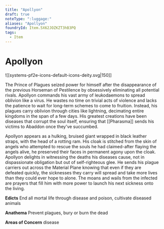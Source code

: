```yaml
---
title: "Apollyon"
draft: true
noteType: ":luggage:"
aliases: "Apollyon"
foundryId: Item.5X62JOZKZT3hB3PQ
tags:
  - Item
---
```


# Apollyon
![[systems-pf2e-icons-default-icons-deity.svg|150]]

The Prince of Plagues seized power for himself after the disappearance of the previous Horseman of Pestilence by obsessively eliminating all potential rivals. Apollyon commands his vast army of leukodaemons to spread oblivion like a virus. He wastes no time on trivial acts of violence and lacks the patience to wait for long-term schemes to come to fruition. Instead, his plagues carry oblivion through cities like lightning, decimating entire kingdoms in the span of a few days. His greatest creations have been diseases that corrupt the soul itself, ensuring that [[Pharasma]] sends his victims to Abaddon once they've succumbed.

Apollyon appears as a hulking, bruised giant wrapped in black leather straps, with the head of a rotting ram. His cloak is stitched from the skin of angels who attempted to rescue the souls he had claimed-after flaying the angels alive, he preserved their faces in permanent agony upon the cloak. Apollyon delights in witnessing the deaths his diseases cause, not in dispassionate obligation but out of self-righteous glee. He sends his plague carriers out across the Material Plane knowing that even if they are defeated quickly, the sicknesses they carry will spread and take more lives than they could ever hope to alone. The moans and wails from the infected are prayers that fill him with more power to launch his next sickness onto the living.

**Edicts** End all mortal life through disease and poison, cultivate diseased animals

**Anathema** Prevent plagues, bury or burn the dead

**Areas of Concern** disease
